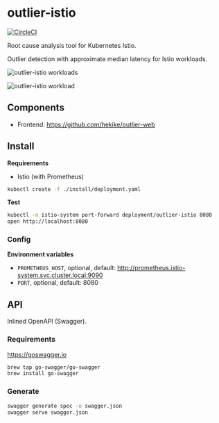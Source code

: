 # outlier-istio

[![CircleCI](https://circleci.com/gh/hekike/outlier-istio.svg?style=svg&circle-token=5504d6f60f8b1217aadf87342112f6d29ccaac2a)](https://circleci.com/gh/hekike/outlier-istio)

Root cause analysis tool for Kubernetes Istio.

Outlier detection with approximate median latency for Istio workloads.

![outlier-istio workloads](https://user-images.githubusercontent.com/1764512/48328025-e1559d00-e5f6-11e8-8129-15ff9c003554.png)

![outlier-istio workload](https://user-images.githubusercontent.com/1764512/48328024-e1559d00-e5f6-11e8-8a31-237ad0afad9a.png)

## Components

- Frontend: https://github.com/hekike/outlier-web

## Install

**Requirements**

- Istio (with Prometheus)

```sh
kubectl create -f ./install/deployment.yaml
```

**Test**

```sh
kubectl -n istio-system port-forward deployment/outlier-istio 8080
open http://localhost:8080
```

### Config

**Environment variables**

- `PROMETHEUS_HOST`, optional, default: http://prometheus.istio-system.svc.cluster.local:9090
- `PORT`, optional, default: 8080

## API

Inlined OpenAPI (Swagger).

### Requirements

https://goswagger.io

```sh
brew tap go-swagger/go-swagger
brew install go-swagger
```

### Generate

```sh
swagger generate spec -o swagger.json
swagger serve swagger.json
```
